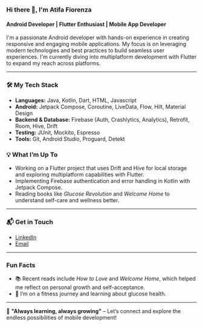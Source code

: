 ### Hi there 👋, I'm Atifa Fiorenza

#### Android Developer | Flutter Enthusiast | Mobile App Developer 

I'm a passionate Android developer with hands-on experience in creating responsive and engaging mobile applications. My focus is on leveraging modern technologies and best practices to build seamless user experiences. I'm currently diving into multiplatform development with Flutter to expand my reach across platforms.

---

### 🛠️ My Tech Stack
- **Languages:** Java, Kotlin, Dart, HTML, Javascript
- **Android:** Jetpack Compose, Coroutine, LiveData, Flow, Hilt, Material Design
- **Backend & Database:** Firebase (Auth, Crashlytics, Analytics), Retrofit, Room, Hive, Drift
- **Testing:** JUnit, Mockito, Espresso
- **Tools:** Git, Android Studio, Proguard, Detekt

### 💡 What I’m Up To
- Working on a Flutter project that uses Drift and Hive for local storage and exploring multiplatform capabilities with Flutter.
- Implementing Firebase authentication and error handling in Kotlin with Jetpack Compose.
- Reading books like *Glucose Revolution* and *Welcome Home* to understand self-care and wellness better.

---

### 📬 Get in Touch
- [LinkedIn](#)
- [Email](mailto:atifafiorenza24@gmail.com)

---

### Fun Facts
- 📚 Recent reads include *How to Love* and *Welcome Home*, which helped me reflect on personal growth and self-acceptance.
- 💪 I’m on a fitness journey and learning about glucose health.

---

🌱 **"Always learning, always growing"** – Let’s connect and explore the endless possibilities of mobile development!
